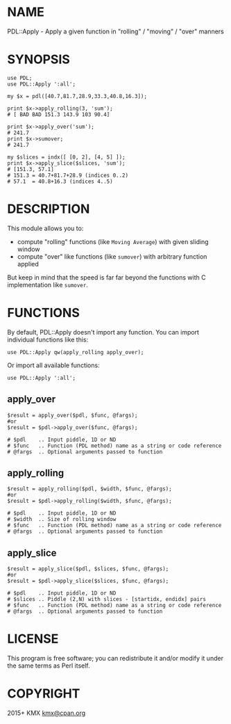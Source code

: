 # NAME

PDL::Apply - Apply a given function in "rolling" / "moving" / "over" manners

# SYNOPSIS

    use PDL;
    use PDL::Apply ':all';

    my $x = pdl([40.7,81.7,28.9,33.3,40.8,16.3]);

    print $x->apply_rolling(3, 'sum');
    # [ BAD BAD 151.3 143.9 103 90.4]

    print $x->apply_over('sum');
    # 241.7
    print $x->sumover;
    # 241.7

    my $slices = indx([ [0, 2], [4, 5] ]);
    print $x->apply_slice($slices, 'sum');
    # [151.3, 57.1]
    # 151.3 = 40.7+81.7+28.9 (indices 0..2)
    # 57.1  = 40.8+16.3 (indices 4..5)

# DESCRIPTION

This module allows you to:

- compute "rolling" functions (like `Moving Average`) with given sliding window
- compute "over" like functions (like `sumover`) with arbitrary function applied

But keep in mind that the speed is far far beyond the functions with C implementation like `sumover`.

# FUNCTIONS

By default, PDL::Apply doesn't import any function. You can import individual functions like this:

    use PDL::Apply qw(apply_rolling apply_over);

Or import all available functions:

    use PDL::Apply ':all';

## apply\_over

    $result = apply_over($pdl, $func, @fargs);
    #or
    $result = $pdl->apply_over($func, @fargs);

    # $pdl    .. Input piddle, 1D or ND
    # $func   .. Function (PDL method) name as a string or code reference
    # @fargs  .. Optional arguments passed to function

## apply\_rolling

    $result = apply_rolling($pdl, $width, $func, @fargs);
    #or
    $result = $pdl->apply_rolling($width, $func, @fargs);

    # $pdl    .. Input piddle, 1D or ND
    # $width  .. Size of rolling window
    # $func   .. Function (PDL method) name as a string or code reference
    # @fargs  .. Optional arguments passed to function

## apply\_slice

    $result = apply_slice($pdl, $slices, $func, @fargs);
    #or
    $result = $pdl->apply_slice($slices, $func, @fargs);

    # $pdl    .. Input piddle, 1D or ND
    # $slices .. Piddle (2,N) with slices - [startidx, endidx] pairs
    # $func   .. Function (PDL method) name as a string or code reference
    # @fargs  .. Optional arguments passed to function

# LICENSE

This program is free software; you can redistribute it and/or modify it under the same terms as Perl itself.

# COPYRIGHT

2015+ KMX <kmx@cpan.org>
